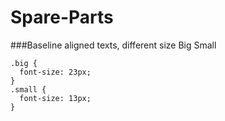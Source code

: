 Spare-Parts
===========

###Baseline aligned texts, different size
    <span class="big">Big</span>
    <span class="small">Small</span>

    .big {
      font-size: 23px;
    }
    .small {
      font-size: 13px;
    }
	

